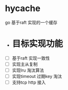 # hycache
go 基于raft 实现的一个缓存
- # 目标实现功能
- [ ] 基于raft 实现一致性
- [ ] 实现主从复制
- [ ] 实现lru 淘汰算法
- [ ] 实现timeout 过期key 淘汰
- [ ] 支持tcp http 接入
